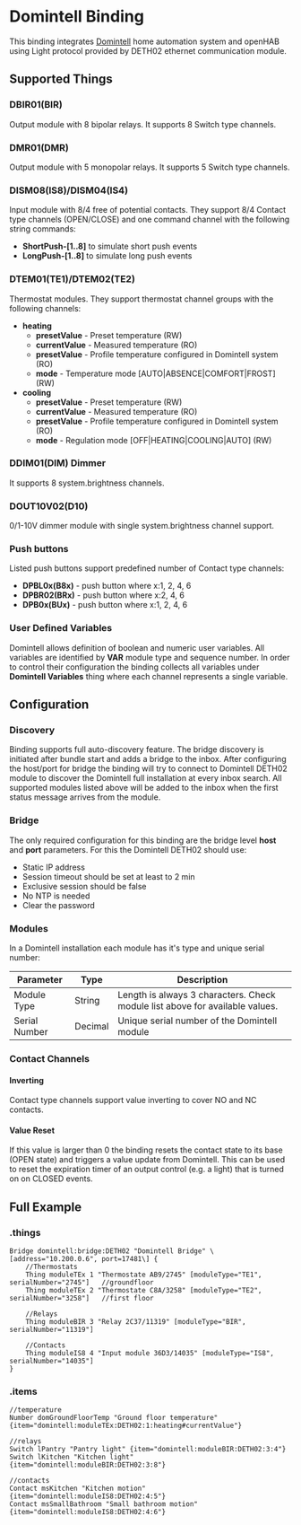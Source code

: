 # Domintell Binding

This binding integrates [Domintell](https://www.domintell.com/en/) home automation system and openHAB using Light protocol provided by DETH02 ethernet communication module. 

## Supported Things

### DBIR01(BIR)

Output module with 8 bipolar relays. It supports 8 Switch type channels.

### DMR01(DMR)

Output module with 5 monopolar relays. It supports 5 Switch type channels.

### DISM08(IS8)/DISM04(IS4)

Input module with 8/4 free of potential contacts. 
They support 8/4 Contact type channels (OPEN/CLOSE) and one command channel with the following string commands:

* **ShortPush-[1..8]** to simulate short push events
* **LongPush-[1..8]** to simulate long push events
  
### DTEM01(TE1)/DTEM02(TE2)

Thermostat modules. 
They support thermostat channel groups with the following channels:

* **heating**
  * **presetValue** - Preset temperature (RW)
  * **currentValue** - Measured temperature (RO)
  * **presetValue** - Profile temperature configured in Domintell system (RO)
  * **mode** - Temperature mode [AUTO|ABSENCE|COMFORT|FROST] (RW)
* **cooling**
  * **presetValue** - Preset temperature (RW)
  * **currentValue** - Measured temperature (RO)
  * **presetValue** - Profile temperature configured in Domintell system (RO)
  * **mode** - Regulation mode [OFF|HEATING|COOLING|AUTO] (RW)

### DDIM01(DIM) Dimmer

It supports 8 system.brightness channels.

### DOUT10V02(D10)

0/1-10V dimmer module with single system.brightness channel support.

### Push buttons

Listed push buttons support predefined number of Contact type channels:

* **DPBL0x(B8x)** - push button where x:1, 2, 4, 6
* **DPBR02(BRx)** - push button where x:2, 4, 6
* **DPB0x(BUx)** - push button where x:1, 2, 4, 6

### User Defined Variables 

Domintell allows definition of boolean and numeric user variables. 
All variables are identified by **VAR** module type and sequence number. 
In order to control their configuration the binding collects all variables under **Domintell Variables** thing where each channel represents a single variable.

## Configuration

### Discovery

Binding supports full auto-discovery feature. 
The bridge discovery is initiated after bundle start and adds a bridge to the inbox.
After configuring the host/port for bridge the binding will try to connect to Domintell DETH02 module to discover the Domintell full installation at every inbox search.
All supported modules listed above will be added to the inbox when the first status message arrives from the module.

### Bridge

The only required configuration for this binding are the bridge level **host** and **port** parameters. 
For this the Domintell DETH02 should use:

* Static IP address
* Session timeout should be set at least to 2 min
* Exclusive session should be false
* No NTP is needed
* Clear the password

### Modules

In a Domintell installation each module has it's type and unique serial number:

|Parameter|Type|Description|
|---|---|---|
|Module Type|String|Length is always 3 characters. Check module list above for available values.|
|Serial Number| Decimal | Unique serial number of the Domintell module| 

### Contact Channels

#### Inverting

Contact type channels support value inverting to cover NO and NC contacts.

#### Value Reset

If this value is larger than 0 the binding resets the contact state to its base (OPEN state) and triggers a value update from Domintell. 
This can be used to reset the expiration timer of an output control (e.g. a light) that is turned on on CLOSED events.

## Full Example

### .things
    
    Bridge domintell:bridge:DETH02 "Domintell Bridge" \[address="10.200.0.6", port=17481\] {
        //Thermostats
        Thing moduleTEx 1 "Thermostate AB9/2745" [moduleType="TE1", serialNumber="2745"]   //groundfloor
        Thing moduleTEx 2 "Thermostate C8A/3258" [moduleType="TE2", serialNumber="3258"]   //first floor
    
        //Relays
        Thing moduleBIR 3 "Relay 2C37/11319" [moduleType="BIR", serialNumber="11319"]

        //Contacts
        Thing moduleIS8 4 "Input module 36D3/14035" [moduleType="IS8", serialNumber="14035"]
    }

### .items 

    //temperature
    Number domGroundFloorTemp "Ground floor temperature" {item="domintell:moduleTEx:DETH02:1:heating#currentValue"} 
    
    //relays
    Switch lPantry "Pantry light" {item="domintell:moduleBIR:DETH02:3:4"}
    Switch lKitchen "Kitchen light" {item="domintell:moduleBIR:DETH02:3:8"}

    //contacts
    Contact msKitchen "Kitchen motion" {item="domintell:moduleIS8:DETH02:4:5"}
    Contact msSmallBathroom "Small bathroom motion" {item="domintell:moduleIS8:DETH02:4:6"}
